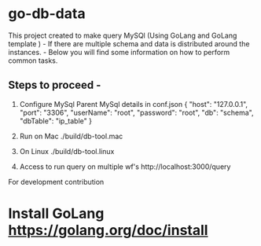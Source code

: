 # go-db-data

This project created to make query MySQl (Using <bold> GoLang and GoLang template </bold>)
    - If there are multiple schema and data is distributed around the instances.
    - Below you will find some information on how to perform common tasks.<br>

## Steps to proceed -
 1. Configure MySql Parent MySql details in conf.json
            {
            "host": "127.0.0.1",
            "port": "3306",
            "userName": "root",
            "password": "root",
            "db": "schema",
            "dbTable": "ip_table"
        }

 2. Run on Mac
   ./build/db-tool.mac

 3. On Linux
   ./build/db-tool.linux

 4. Access to run query on multiple wf's
    http://localhost:3000/query



For development contribution 
# Install GoLang    https://golang.org/doc/install